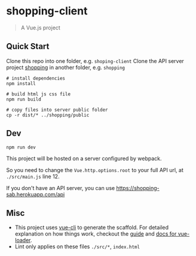 # shopping-client
> A Vue.js project

## Quick Start
Clone this repo into one folder, e.g. `shoping-client`
Clone the API server project [shopping](https://github.com/sabrinaluo/shopping) in another folder, e.g. `shopping`
```
# install dependencies
npm install

# build html js css file
npm run build

# copy files into server public folder
cp -r dist/* ../shopping/public
```

## Dev
```
npm run dev
```

This project will be hosted on a server configured by webpack.

So you need to change the `Vue.http.options.root` to your full API url, at `./src/main.js` line 12.

If you don't have an API server, you can use https://shopping-sab.herokuapp.com/api

## Misc
- This project uses [vue-cli](https://github.com/vuejs/vue-cli) to generate the scaffold.
For detailed explanation on how things work, checkout the [guide](http://vuejs-templates.github.io/webpack/) and [docs for vue-loader](http://vuejs.github.io/vue-loader).
- Lint only applies on these files `./src/*`, `index.html`
